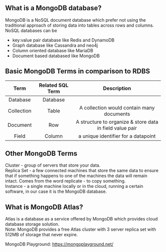 ## What is a MongoDB database?
MongoDB is a NoSQL document database which prefer not using the traditional approach of storing data into tables across rows and columns. <br>
NoSQL databases can be
- key:value pair database like Redis and DynamoDB 
- Graph database like Cassandra and neo4j
- Column oriented database like MariaDB
- Document based databased like MongoDB

## Basic MongoDB Terms in comparison to RDBS
| Term | Related SQL Term | Description |
| :-------------:|:-------------:| :-------------:| 
| Database | Database ||
| Collection | Table | A collection would contain many documents |
| Document | Row | A structure to organize & store data in field value pair |
| Field | Column | a unique identifier for a datapoint |

## Other MongoDB Terms
Cluster - group of servers that store your data. <br>
Replica Set - a few connected machines that store the same data to ensure that if something happens to one of the machines the data will remain intact. Comes from the word replicate - to copy something. <br>
Instance - a single machine locally or in the cloud, running a certain software, in our case it is the MongoDB database. <br>

## What is MongoDB Atlas?
Atlas is a database as a service offered by MongoDB which provides cloud database storage solution.<br>
Note: MongoDB provides a free Atlas cluster with 3 server replica set with 512MB of storage that never expire.

MongoDB Playground: https://mongoplayground.net/
